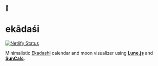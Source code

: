### 🌚

# ekādaśi

[![Netlify Status](https://api.netlify.com/api/v1/badges/321125a5-6c29-4f62-b704-3a3f35d72572/deploy-status)](https://app.netlify.com/sites/blissful-beaver-3a3b6b/deploys)

Minimalistic [Ekadashi](https://en.wikipedia.org/wiki/Ekadashi) calendar and moon visualizer using [**Lune.js**](https://github.com/ryanseys/lune) and [**SunCalc**](https://github.com/mourner/suncalc).

